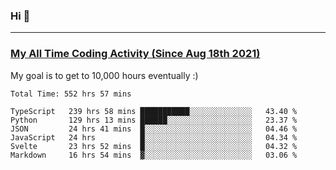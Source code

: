 ### Hi 🙂

---

### <a href="https://wakatime.com/@Eroxl">My All Time Coding Activity (Since Aug 18th 2021)</a>
My goal is to get to 10,000 hours eventually :)
<!--START_SECTION:waka-->

```text
Total Time: 552 hrs 57 mins

TypeScript   239 hrs 58 mins ███████████░░░░░░░░░░░░░░   43.40 %
Python       129 hrs 13 mins ██████░░░░░░░░░░░░░░░░░░░   23.37 %
JSON         24 hrs 41 mins  █░░░░░░░░░░░░░░░░░░░░░░░░   04.46 %
JavaScript   24 hrs          █░░░░░░░░░░░░░░░░░░░░░░░░   04.34 %
Svelte       23 hrs 52 mins  █░░░░░░░░░░░░░░░░░░░░░░░░   04.32 %
Markdown     16 hrs 54 mins  ▓░░░░░░░░░░░░░░░░░░░░░░░░   03.06 %
```

<!--END_SECTION:waka-->
